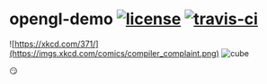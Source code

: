 # opengl-demo [![license](https://img.shields.io/badge/license-MIT-blue.svg)](LICENSE) [![travis-ci](https://travis-ci.org/juliantorreno/opengl-demo.svg?branch=master)](https://travis-ci.org/juliantorreno/opengl-demo)

![https://xkcd.com/371/](https://imgs.xkcd.com/comics/compiler_complaint.png)
![cube](https://i.imgur.com/lo9bAEB.png)

:smirk:
